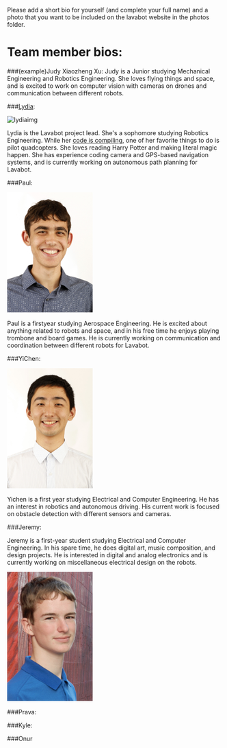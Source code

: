 Please add a short bio for yourself (and complete your full name) and a photo that you want to be included on the lavabot website in the photos folder.

# Team member bios:

###(example)Judy Xiaozheng Xu:
Judy is a Junior studying Mechanical Engineering and Robotics Engineering. She loves flying things and space, and is excited to work on computer vision with cameras on drones and communication between different robots.

###[Lydia](https://github.com/Oktober13):

![lydiaimg](http://lydiazuehsow.weebly.com/uploads/6/9/7/1/69718115/432485.jpg)

Lydia is the Lavabot project lead. She's a sophomore studying Robotics Engineering. While her [code is compiling](https://xkcd.com/303/), one of her favorite things to do is pilot quadcopters. She loves reading Harry Potter and making literal magic happen. She has experience coding camera and GPS-based navigation systems, and is currently working on autonomous path planning for Lavabot.

###Paul:

<img src="https://github.com/olinrobotics/Lavabot/blob/master/team_members_info/PaulNadan.jpg" width="200">

Paul is a firstyear studying Aerospace Engineering. He is excited about anything related to robots and space, and in his free time he enjoys playing trombone and board games. He is currently working on communication and coordination between different robots for Lavabot.

###YiChen:

<img src="https://github.com/olinrobotics/Lavabot/blob/master/team_members_info/YichenJiang.jpg" width="200">

Yichen is a first year studying Electrical and Computer Engineering. He has an interest in robotics and autonomous driving. His current work is focused on obstacle detection with different sensors and cameras.

###Jeremy:

Jeremy is a first-year student studying Electrical and Computer Engineering. In his spare time, he does digital art, music composition, and design projects. He is interested in digital and analog electronics and is currently working on miscellaneous electrical design on the robots.

<img src="https://github.com/olinrobotics/Lavabot/blob/master/team_members_info/Jeremy%20Ryan.jpg" width="200">

###Prava:


###Kyle:

###Onur
